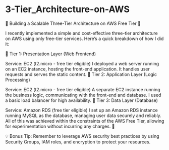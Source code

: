 # 3-Tier_Architecture-on-AWS
🚀 Building a Scalable Three-Tier Architecture on AWS Free Tier 🚀

I recently implemented a simple and cost-effective three-tier architecture on AWS using only free-tier services. Here’s a quick breakdown of how I did it:

🔸 Tier 1: Presentation Layer (Web Frontend)

Service: EC2 (t2.micro - free tier eligible)
I deployed a web server running on an EC2 instance, hosting the front-end application. It handles user requests and serves the static content.
🔸 Tier 2: Application Layer (Logic Processing)

Service: EC2 (t2.micro - free tier eligible)
A separate EC2 instance running the business logic, communicating with the front-end and database. I used a basic load balancer for high availability.
🔸 Tier 3: Data Layer (Database)

Service: Amazon RDS (free tier eligible)
I set up an Amazon RDS instance running MySQL as the database, managing user data securely and reliably.
All of this was achieved within the constraints of the AWS Free Tier, allowing for experimentation without incurring any charges. 🎯

💡 Bonus Tip: Remember to leverage AWS security best practices by using Security Groups, IAM roles, and encryption to protect your resources.
